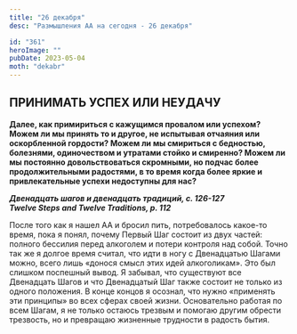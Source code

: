 ```yaml
---
title: "26 декабря"
desc: "Размышления АА на сегодня - 26 декабря"

id: "361"
heroImage: ""
pubDate: 2023-05-04
moth: "dekabr"
---
```


## ПРИНИМАТЬ УСПЕХ ИЛИ НЕУДАЧУ

**Далее, как примириться с кажущимся провалом или успехом? Можем ли мы принять
то и другое, не испытывая отчаяния или оскорбленной гордости? Можем ли мы
смириться с бедностью, болезнями, одиночеством и утратами стойко и смиренно?
Можем ли мы постоянно довольствоваться скромными, но подчас более
продолжительными радостями, в то время когда более яркие и привлекательные
успехи недоступны для нас?**

**_Двенадцать шагов и двенадцать традиций, с. 126-127  
Twelve Steps and Twelve Traditions, p. 112_**

После того как я нашел АА и бросил пить, потребовалось какое-то время, пока я
понял, почему Первый Шаг состоит из двух частей: полного бессилия перед
алкоголем и потери контроля над собой. Точно так же я долгое время считал, что
идти в ногу с Двенадцатью Шагами можно, всего лишь «донося смысл этих идей
алкоголикам». Это был слишком поспешный вывод. Я забывал, что существуют все
Двенадцать Шагов и что Двенадцатый Шаг также состоит не только из одного
положения. В конце концов я осознал, что нужно «применять эти принципы» во
всех сферах своей жизни. Основательно работая по всем Шагам, я не только
остаюсь трезвым и помогаю другим обрести трезвость, но и превращаю жизненные
трудности в радость бытия.

